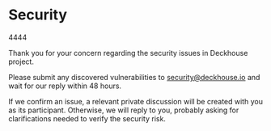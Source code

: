 # Security

4444

Thank you for your concern regarding the security issues in Deckhouse project.

Please submit any discovered vulnerabilities to security@deckhouse.io and wait for our reply within 48 hours.

If we confirm an issue, a relevant private discussion will be created with you as its participant. Otherwise, we will reply to you, probably asking for clarifications needed to verify the security risk.
